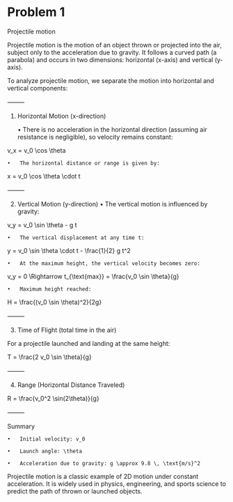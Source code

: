 # Problem 1

Projectile motion

Projectile motion is the motion of an object thrown or projected into the air, subject only to the acceleration due to gravity. It follows a curved path (a parabola) and occurs in two dimensions: horizontal (x-axis) and vertical (y-axis).

To analyze projectile motion, we separate the motion into horizontal and vertical components:

⸻

1. Horizontal Motion (x-direction)

	•	There is no acceleration in the horizontal direction (assuming air resistance is negligible), so velocity remains constant:

v_x = v_0 \cos \theta

	•	The horizontal distance or range is given by:

x = v_0 \cos \theta \cdot t

⸻

2. Vertical Motion (y-direction)
	•	The vertical motion is influenced by gravity:

v_y = v_0 \sin \theta - g t

	•	The vertical displacement at any time t:

y = v_0 \sin \theta \cdot t - \frac{1}{2} g t^2

	•	At the maximum height, the vertical velocity becomes zero:

v_y = 0 \Rightarrow t_{\text{max}} = \frac{v_0 \sin \theta}{g}

	•	Maximum height reached:
    
H = \frac{(v_0 \sin \theta)^2}{2g}

⸻

3. Time of Flight (total time in the air)

For a projectile launched and landing at the same height:

T = \frac{2 v_0 \sin \theta}{g}

⸻

4. Range (Horizontal Distance Traveled)

R = \frac{v_0^2 \sin(2\theta)}{g}

⸻

Summary

	•	Initial velocity: v_0

	•	Launch angle: \theta
    
	•	Acceleration due to gravity: g \approx 9.8 \, \text{m/s}^2

Projectile motion is a classic example of 2D motion under constant acceleration. It is widely used in physics, engineering, and sports science to predict the path of thrown or launched objects.